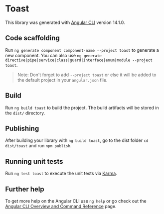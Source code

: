 # Toast

This library was generated with [Angular CLI](https://github.com/angular/angular-cli) version 14.1.0.

## Code scaffolding

Run `ng generate component component-name --project toast` to generate a new component. You can also use `ng generate directive|pipe|service|class|guard|interface|enum|module --project toast`.
> Note: Don't forget to add `--project toast` or else it will be added to the default project in your `angular.json` file. 

## Build

Run `ng build toast` to build the project. The build artifacts will be stored in the `dist/` directory.

## Publishing

After building your library with `ng build toast`, go to the dist folder `cd dist/toast` and run `npm publish`.

## Running unit tests

Run `ng test toast` to execute the unit tests via [Karma](https://karma-runner.github.io).

## Further help

To get more help on the Angular CLI use `ng help` or go check out the [Angular CLI Overview and Command Reference](https://angular.io/cli) page.
